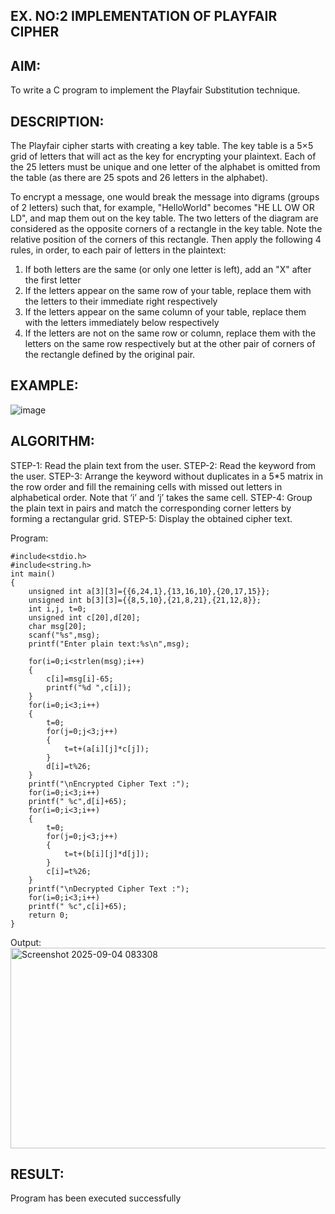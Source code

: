 ## EX. NO:2 IMPLEMENTATION OF PLAYFAIR CIPHER

 

## AIM:
 

 

To write a C program to implement the Playfair Substitution technique.

## DESCRIPTION:

The Playfair cipher starts with creating a key table. The key table is a 5×5 grid of letters that will act as the key for encrypting your plaintext. Each of the 25 letters must be unique and one letter of the alphabet is omitted from the table (as there are 25 spots and 26 letters in the alphabet).

To encrypt a message, one would break the message into digrams (groups of 2 letters) such that, for example, "HelloWorld" becomes "HE LL OW OR LD", and map them out on the key table. The two letters of the diagram are considered as the opposite corners of a rectangle in the key table. Note the relative position of the corners of this rectangle. Then apply the following 4 rules, in order, to each pair of letters in the plaintext:
1.	If both letters are the same (or only one letter is left), add an "X" after the first letter
2.	If the letters appear on the same row of your table, replace them with the letters to their immediate right respectively
3.	If the letters appear on the same column of your table, replace them with the letters immediately below respectively
4.	If the letters are not on the same row or column, replace them with the letters on the same row respectively but at the other pair of corners of the rectangle defined by the original pair.
## EXAMPLE:
![image](https://github.com/Hemamanigandan/EX-NO-2-/assets/149653568/e6858d4f-b122-42ba-acdb-db18ec2e9675)

 

## ALGORITHM:

STEP-1: Read the plain text from the user.
STEP-2: Read the keyword from the user.
STEP-3: Arrange the keyword without duplicates in a 5*5 matrix in the row order and fill the remaining cells with missed out letters in alphabetical order. Note that ‘i’ and ‘j’ takes the same cell.
STEP-4: Group the plain text in pairs and match the corresponding corner letters by forming a rectangular grid.
STEP-5: Display the obtained cipher text.




Program:
```
#include<stdio.h>
#include<string.h>
int main()
{
    unsigned int a[3][3]={{6,24,1},{13,16,10},{20,17,15}};
    unsigned int b[3][3]={{8,5,10},{21,8,21},{21,12,8}};
    int i,j, t=0;
    unsigned int c[20],d[20];
    char msg[20];
    scanf("%s",msg);
    printf("Enter plain text:%s\n",msg);

    for(i=0;i<strlen(msg);i++)
    {
        c[i]=msg[i]-65;
        printf("%d ",c[i]);
    }
    for(i=0;i<3;i++)
    {
        t=0;
        for(j=0;j<3;j++)
        {
            t=t+(a[i][j]*c[j]);
        }
        d[i]=t%26;
    }
    printf("\nEncrypted Cipher Text :");
    for(i=0;i<3;i++)
    printf(" %c",d[i]+65);
    for(i=0;i<3;i++)
    {
        t=0;
        for(j=0;j<3;j++)
        {
            t=t+(b[i][j]*d[j]);
        }
        c[i]=t%26;
    }
    printf("\nDecrypted Cipher Text :");
    for(i=0;i<3;i++)
    printf(" %c",c[i]+65);
    return 0;
}
```

        





Output:
<img width="815" height="321" alt="Screenshot 2025-09-04 083308" src="https://github.com/user-attachments/assets/4382718e-44c5-4a0f-bb33-6bab0f3018fc" />

## RESULT:

 Program has been executed successfully 


